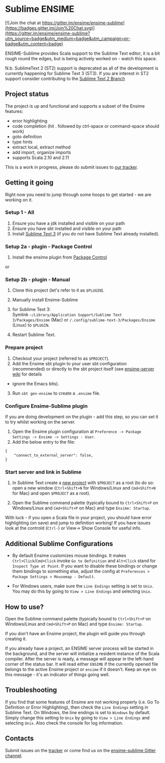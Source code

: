 # Sublime ENSIME

[![Join the chat at https://gitter.im/ensime/ensime-sublime](https://badges.gitter.im/Join%20Chat.svg)](https://gitter.im/ensime/ensime-sublime?utm_source=badge&utm_medium=badge&utm_campaign=pr-badge&utm_content=badge)

ENSIME-Sublime provides Scala support to the Sublime Text editor, it is a bit rough round the edges, but is being 
actively worked on - watch this space.

N.b. SublimeText 2 (ST2) support is deprecated as all of the development is currently happening for 
Sublime Text 3 (ST3).  If you are interest in ST2 support consider contributing to the [Sublime Text 2 Branch](https://github.com/ensime/ensime-sublime/tree/ST2)  

## Project status

The project is up and functional and supports a subset of the Ensime features:

* error highlighting
* code completion (hit . followed by ctrl-space or command-space should work)
* goto definition
* type hints
* extract local, extract method
* add import, organize imports
* supports Scala 2.10 and 2.11

This is a work in progress, please do submit issues to [our tracker](https://github.com/ensime/ensime-sublime/issues/new).

## Getting it going

Right now you need to jump through some hoops to get started - we are working on it.

### Setup 1 - All

1. Ensure you have a jdk installed and visible on your path
1. Ensure you have sbt installed and visible on your path
1. Install [Sublime Text 3](http://www.sublimetext.com/3) (if you do not have Sublime Text already installed).

### Setup 2a - plugin - Package Control

1. Install the ensime plugin from [Package Control](https://packagecontrol.io/packages/Ensime)

or
### Setup 2b - plugin - Manual

1. Clone this project (let's refer to it as `$PLUGIN`).
2. Manually install Ensime-Sublime
  2. for Sublime Text 3:  
  Symlink ```~/Library/Application Support/Sublime Text 3/Packages/Ensime``` (Mac) or ```/.config/sublime-text-3/Packages/Ensime``` (Linux) to `$PLUGIN`.

3. Restart Sublime Text.

### Prepare project
1. Checkout your project (referred to as `$PROJECT`).
3. Add the Ensime sbt plugin to your user sbt configuration (recommended) or directly to the sbt project itself 
(see [ensime-server wiki](https://github.com/ensime/ensime-emacs/wiki/Quick-Start-Guide#installing-the-ensime-sbt-plugin) for details 
- ignore the Emacs bits).
3. Run ```sbt gen-ensime``` to create a ```.ensime``` file.

### Configure Ensime-Sublime plugin

If you are doing development on the plugin - add this step, so you can set it to try whilst working on the server.
1. Open the Ensime plugin configuration at `Preference -> Package Settings -> Ensime -> Settings - User`.
2. Add the below entry to the file:
```
{
	"connect_to_external_server": false,
}
```

### Start server and link in Sublime

1. In Sublime Text create a [new project](http://sublimetext.userecho.com/topic/50034-project-menu-new-project/) with `$PROJECT`
as a root (to do so: open a new window (`Ctrl+Shift+N` for Windows/Linux and `Cmd+Shift+N` for Mac) and open `$PROJECT` as a root).

2. Open the Sublime command palette (typically bound to `Ctrl+Shift+P` on Windows/Linux and `Cmd+Shift+P` on Mac) and type `Ensime: Startup`.

With luck - if you open a Scala file in your project, you should have error highlighting (on save) and jump to definition working!
If you have issues look at the controld (`Ctrl-`) or View-> Show Console for useful info.

## Additional Sublime Configurations

* By default Ensime customizes mouse bindings. It makes
       `Ctrl+Click`/`Cmd+Click` invoke `Go to Definition` and `Alt+Click` stand for `Inspect Type at Point`.
       If you want to disable these bindings or change them bindings to something else,
       adjust the config at `Preferences > Package Settings > Mousemap - Default`.

* For Windows users, make sure the `Line Endings` setting is set to `Unix`.
       You may do this by going to `View > Line Endings` and selecting `Unix`.

## How to use?

Open the Sublime command palette (typically bound to `Ctrl+Shift+P` on Windows/Linux and `Cmd+Shift+P` on Mac) and type `Ensime: Startup`.

If you don't have an Ensime project, the plugin will guide you through creating it.

If you already have a project, an ENSIME server process will be started in the background,
and the server will initialize a resident instance of the Scala compiler.
After the server is ready, a message will appear in the left-hand corner of the status bar.
It will read either `ENSIME` if the currently opened file belongs to the active Ensime project
or `ensime` if it doesn't. Keep an eye on this message - it's an indicator of things going well.

## Troubleshooting

If you find that some features of Ensime are not working properly (i.e. Go To Definition or Error Highlighting), then check the `Line Endings`
setting in Sublime Text.  On Windows, the line endings is set to `Windows` by default. 
Simply change this setting to `Unix` by going to `View > Line Endings` and selecting `Unix`.
Also check the console for log information.

## Contacts

Submit issues on the [tracker](https://github.com/ensime/ensime-sublime/issues) or come find us on the 
[ensime-sublime Gitter channel](https://gitter.im/ensime/ensime-sublime).
